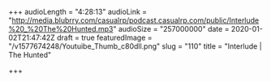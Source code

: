 +++
audioLength = "4:28:13"
audioLink = "http://media.blubrry.com/casualrp/podcast.casualrp.com/public/Interlude%20_%20The%20Hunted.mp3"
audioSize = "257000000"
date = 2020-01-02T21:47:42Z
draft = true
featuredImage = "/v1577674248/Youtuibe_Thumb_c80dll.png"
slug = "110"
title = "Interlude | The Hunted"

+++
